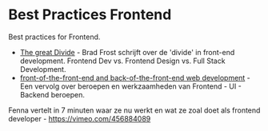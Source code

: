 # Best Practices Frontend
Best practices for Frontend.

- [The great Divide](https://css-tricks.com/the-great-divide/) - Brad Frost schrijft over de 'divide' in front-end development. Frontend Dev vs. Frontend Design vs. Full Stack Development.
- [front-of-the-front-end and back-of-the-front-end web development](https://bradfrost.com/blog/post/front-of-the-front-end-and-back-of-the-front-end-web-development/) - Een vervolg over beroepen en werkzaamheden van Frontend - UI - Backend beroepen. 


Fenna vertelt in 7 minuten waar ze nu werkt en wat ze zoal doet als frontend developer - https://vimeo.com/456884089
